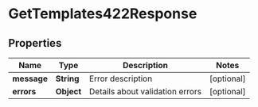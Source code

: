 

# GetTemplates422Response


## Properties

| Name | Type | Description | Notes |
|------------ | ------------- | ------------- | -------------|
|**message** | **String** | Error description |  [optional] |
|**errors** | **Object** | Details about validation errors |  [optional] |



